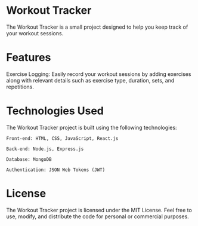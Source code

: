 # Workout Tracker

The Workout Tracker is a small project designed to help you keep track of your workout sessions.

# Features

Exercise Logging: Easily record your workout sessions by adding exercises along with 
relevant details such as exercise type, duration, sets, and repetitions.


# Technologies Used

The Workout Tracker project is built using the following technologies:

    Front-end: HTML, CSS, JavaScript, React.js
    
    Back-end: Node.js, Express.js
    
    Database: MongoDB
    
    Authentication: JSON Web Tokens (JWT)
    




# License

The Workout Tracker project is licensed under the MIT License. Feel free to use, modify, and distribute the code for personal or commercial purposes.
